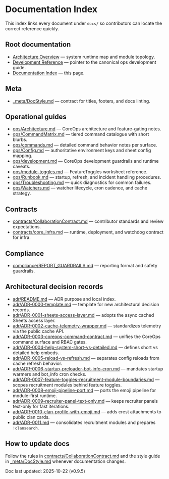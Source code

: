 # Documentation Index

This index links every document under `docs/` so contributors can locate the correct
reference quickly.

## Root documentation
- [Architecture Overview](Architecture.md) — system runtime map and module topology.
- [Development Reference](development.md) — pointer to the canonical ops development guide.
- [Documentation Index](README.md) — this page.

## Meta
- [_meta/DocStyle.md](./_meta/DocStyle.md) — contract for titles, footers, and docs linting.

## Operational guides
- [ops/Architecture.md](ops/Architecture.md) — CoreOps architecture and feature-gating notes.
- [ops/CommandMatrix.md](ops/CommandMatrix.md) — tiered command catalogue with short blurbs.
- [ops/commands.md](ops/commands.md) — detailed command behavior notes per surface.
- [ops/Config.md](ops/Config.md) — authoritative environment keys and sheet config mapping.
- [ops/development.md](ops/development.md) — CoreOps development guardrails and runtime caveats.
- [ops/module-toggles.md](ops/module-toggles.md) — FeatureToggles worksheet reference.
- [ops/Runbook.md](ops/Runbook.md) — startup, refresh, and incident handling procedures.
- [ops/Troubleshooting.md](ops/Troubleshooting.md) — quick diagnostics for common failures.
- [ops/Watchers.md](ops/Watchers.md) — watcher lifecycle, cron cadence, and cache strategy.

## Contracts
- [contracts/CollaborationContract.md](contracts/CollaborationContract.md) — contributor standards and review expectations.
- [contracts/core_infra.md](contracts/core_infra.md) — runtime, deployment, and watchdog contract for infra.

## Compliance
- [compliance/REPORT_GUARDRAILS.md](compliance/REPORT_GUARDRAILS.md) — reporting format and safety guardrails.

## Architectural decision records
- [adr/README.md](adr/README.md) — ADR purpose and local index.
- [adr/ADR-0000-template.md](adr/ADR-0000-template.md) — template for new architectural decision records.
- [adr/ADR-0001-sheets-access-layer.md](adr/ADR-0001-sheets-access-layer.md) — adopts the async cached Sheets access layer.
- [adr/ADR-0002-cache-telemetry-wrapper.md](adr/ADR-0002-cache-telemetry-wrapper.md) — standardizes telemetry via the public cache API.
- [adr/ADR-0003-coreops-command-contract.md](adr/ADR-0003-coreops-command-contract.md) — unifies the CoreOps command surface and RBAC gates.
- [adr/ADR-0004-help-system-short-vs-detailed.md](adr/ADR-0004-help-system-short-vs-detailed.md) — defines short vs detailed help embeds.
- [adr/ADR-0005-reload-vs-refresh.md](adr/ADR-0005-reload-vs-refresh.md) — separates config reloads from cache refresh behavior.
- [adr/ADR-0006-startup-preloader-bot-info-cron.md](adr/ADR-0006-startup-preloader-bot-info-cron.md) — mandates startup warmers and bot_info cron checks.
- [adr/ADR-0007-feature-toggles-recruitment-module-boundaries.md](adr/ADR-0007-feature-toggles-recruitment-module-boundaries.md) — scopes recruitment modules behind feature toggles.
- [adr/ADR-0008-emoji-pipeline-port.md](adr/ADR-0008-emoji-pipeline-port.md) — ports the emoji pipeline for module-first runtime.
- [adr/ADR-0009-recruiter-panel-text-only.md](adr/ADR-0009-recruiter-panel-text-only.md) — keeps recruiter panels text-only for fast iterations.
- [adr/ADR-0010-clan-profile-with-emoji.md](adr/ADR-0010-clan-profile-with-emoji.md) — adds crest attachments to public clan cards.
- [adr/ADR-0011.md](adr/ADR-0011.md) — consolidates recruitment modules and prepares `!clansearch`.

## How to update docs
Follow the rules in [contracts/CollaborationContract.md](contracts/CollaborationContract.md) and the
style guide in [_meta/DocStyle.md](./_meta/DocStyle.md) whenever documentation changes.

Doc last updated: 2025-10-22 (v0.9.5)
